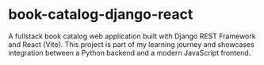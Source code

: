 # book-catalog-django-react
A fullstack book catalog web application built with Django REST Framework and React (Vite). This project is part of my learning journey and showcases integration between a Python backend and a modern JavaScript frontend.
